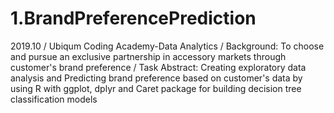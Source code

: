 # 1.BrandPreferencePrediction
2019.10 /
Ubiqum Coding Academy-Data Analytics /
Background: To choose and pursue an exclusive partnership in accessory markets
through customer's brand preference /
Task Abstract: Creating exploratory data analysis and
Predicting brand preference based on customer's data
by using R with ggplot, dplyr
and Caret package for building decision tree classification models
